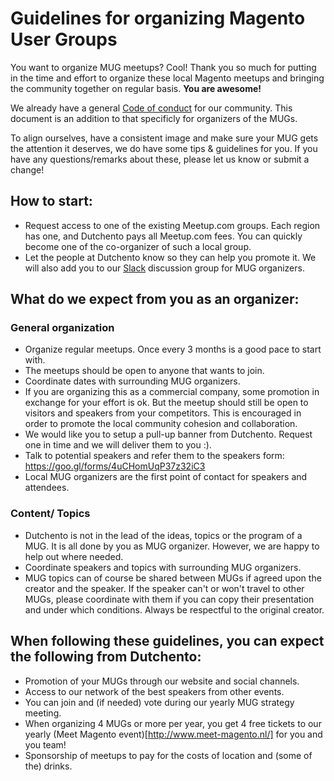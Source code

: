 # Guidelines for organizing Magento User Groups

You want to organize MUG meetups? Cool! Thank you so much for putting in the time and effort to organize these local Magento meetups and bringing the community together on regular basis. **You are awesome!**

We already have a general [Code of conduct](https://github.com/Dutchento/organization-code-of-conduct) for our community. This document is an addition to that specificly for organizers of the MUGs.

To align ourselves, have a consistent image and make sure your MUG gets the attention it deserves, we do have some tips & guidelines for you. If you have any questions/remarks about these, please let us know or submit a change!

## How to start:
- Request access to one of the existing Meetup.com groups. Each region has one, and Dutchento pays all Meetup.com fees. You can quickly become one of the co-organizer of such a local group.
- Let the people at Dutchento know so they can help you promote it. We will also add you to our [Slack](https://www.dutchento.org/slackers-gezocht/) discussion group for MUG organizers.

## What do we expect from you as an organizer:
### General organization
- Organize regular meetups. Once every 3 months is a good pace to start with.
- The meetups should be open to anyone that wants to join.
- Coordinate dates with surrounding MUG organizers.
- If you are organizing this as a commercial company, some promotion in exchange for your effort is ok. But the meetup should still be open to visitors and speakers from your competitors. This is encouraged in order to promote the local community cohesion and collaboration.
- We would like you to setup a pull-up banner from Dutchento. Request one in time and we will deliver them to you :).
- Talk to potential speakers and refer them to the speakers form: https://goo.gl/forms/4uCHomUqP37z32iC3
- Local MUG organizers are the first point of contact for speakers and attendees.

### Content/ Topics
- Dutchento is not in the lead of the ideas, topics or the program of a MUG. It is all done by you as MUG organizer. However, we are happy to help out where needed.
- Coordinate speakers and topics with surrounding MUG organizers.
- MUG topics can of course be shared between MUGs if agreed upon the creator and the speaker. If the speaker can't or won't travel to other MUGs, please coordinate with them if you can copy their presentation and under which conditions. Always be respectful to the original creator.

## When following these guidelines, you can expect the following from Dutchento:
- Promotion of your MUGs through our website and social channels.
- Access to our network of the best speakers from other events.
- You can join and (if needed) vote during our yearly MUG strategy meeting.
- When organizing 4 MUGs or more per year, you get 4 free tickets to our yearly (Meet Magento event)[http://www.meet-magento.nl/] for you and you team!
- Sponsorship of meetups to pay for the costs of location and (some of the) drinks.